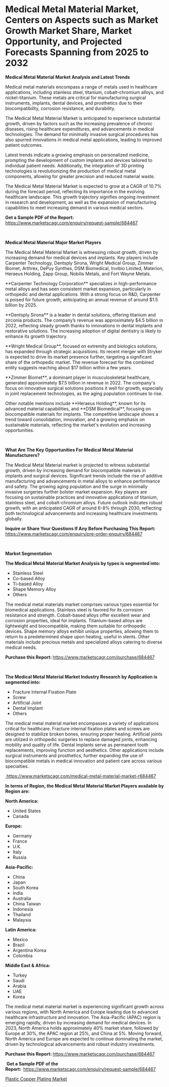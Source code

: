 <p><h1>Medical Metal Material Market, Centers on Aspects such as Market Growth Market Share, Market Opportunity, and Projected Forecasts Spanning from 2025 to 2032</h1></p><p><strong>Medical Metal Material Market Analysis and Latest Trends</strong></p>
<p><p>Medical metal materials encompass a range of metals used in healthcare applications, including stainless steel, titanium, cobalt-chromium alloys, and nickel-titanium. These metals are critical for manufacturing surgical instruments, implants, dental devices, and prosthetics due to their biocompatibility, corrosion resistance, and durability.</p><p>The Medical Metal Material Market is anticipated to experience substantial growth, driven by factors such as the increasing prevalence of chronic diseases, rising healthcare expenditures, and advancements in medical technologies. The demand for minimally invasive surgical procedures has also spurred innovations in medical metal applications, leading to improved patient outcomes.</p><p>Latest trends indicate a growing emphasis on personalized medicine, prompting the development of custom implants and devices tailored to individual patient needs. Additionally, the integration of 3D printing technologies is revolutionizing the production of medical metal components, allowing for greater precision and reduced material waste.</p><p>The Medical Metal Material Market is expected to grow at a CAGR of 10.7% during the forecast period, reflecting its importance in the evolving healthcare landscape. This growth trajectory signifies ongoing investment in research and development, as well as the expansion of manufacturing capabilities to meet increasing demand in various medical sectors.</p></p>
<p><strong>Get a Sample PDF of the Report:&nbsp;</strong> <a href="https://www.marketscagr.com/enquiry/request-sample/684467?utm_campaign=2528&utm_medium=2&utm_source=Github&utm_content=ia&utm_term=29032025&utm_id=medical-metal-material">https://www.marketscagr.com/enquiry/request-sample/684467</a></p>
<p>&nbsp;</p>
<p><strong>Medical Metal Material Major Market Players</strong></p>
<p><p>The Medical Metal Material Market is witnessing robust growth, driven by increasing demand for medical devices and implants. Key players include Carpenter Technology, Dentsply Sirona, Wright Medical Group, Zimmer Biomet, Arthrex, DePuy Synthes, DSM Biomedical, Invibio Limited, Materion, Heraeus Holding, Zapp Group, Nobilis Metals, and Fort Wayne Metals.</p><p>**Carpenter Technology Corporation** specializes in high-performance metal alloys and has seen consistent market expansion, particularly in orthopedic and dental applications. With a strong focus on R&D, Carpenter is poised for future growth, anticipating an annual revenue of around $1.5 billion by 2025.</p><p>**Dentsply Sirona** is a leader in dental solutions, offering titanium and zirconia products. The company’s revenue was approximately $4.5 billion in 2022, reflecting steady growth thanks to innovations in dental implants and restorative solutions. The increasing adoption of digital dentistry is likely to enhance its growth trajectory.</p><p>**Wright Medical Group**, focused on extremity and biologics solutions, has expanded through strategic acquisitions. Its recent merger with Stryker is expected to drive its market presence further, targeting a significant share of the orthopedic market. The revenue forecast for the combined entity suggests reaching about $17 billion within a few years.</p><p>**Zimmer Biomet**, a dominant player in musculoskeletal healthcare, generated approximately $7.5 billion in revenue in 2022. The company's focus on innovative surgical solutions positions it well for growth, especially in joint replacement technologies, as the aging population continues to rise.</p><p>Other notable mentions include **Heraeus Holding**, known for its advanced material capabilities, and **DSM Biomedical**, focusing on biocompatible materials for implants. The competitive landscape shows a trend toward consolidation, innovation, and a growing emphasis on sustainable materials, reflecting the market's evolution and increasing opportunities.</p></p>
<p>&nbsp;</p>
<p><strong>What Are The Key Opportunities For Medical Metal Material Manufacturers?</strong></p>
<p><p>The Medical Metal Material market is projected to witness substantial growth, driven by increasing demand for biocompatible materials in implants and surgical devices. Significant trends include the rise of additive manufacturing and advancements in metal alloys to enhance performance and safety. The growing aging population and the surge in minimally invasive surgeries further bolster market expansion. Key players are focusing on sustainable practices and innovative applications of titanium, stainless steel, and cobalt-chromium alloys. Future outlook indicates robust growth, with an anticipated CAGR of around 6-8% through 2030, reflecting both technological advancements and increasing healthcare investments globally.</p></p>
<p><strong>Inquire or Share Your Questions If Any Before Purchasing This Report:</strong> <a href="https://www.marketscagr.com/enquiry/pre-order-enquiry/684467?utm_campaign=2528&utm_medium=2&utm_source=Github&utm_content=ia&utm_term=29032025&utm_id=medical-metal-material">https://www.marketscagr.com/enquiry/pre-order-enquiry/684467</a></p>
<p>&nbsp;</p>
<p><strong>Market Segmentation</strong></p>
<p><strong>The Medical Metal Material Market Analysis by types is segmented into:</strong></p>
<p><ul><li>Stainless Steel</li><li>Co-based Alloy</li><li>Ti-based Alloy</li><li>Shape Memory Alloy</li><li>Others</li></ul></p>
<p><p>The medical metal materials market comprises various types essential for biomedical applications. Stainless steel is favored for its corrosion resistance and strength. Cobalt-based alloys offer excellent wear and corrosion properties, ideal for implants. Titanium-based alloys are lightweight and biocompatible, making them suitable for orthopedic devices. Shape memory alloys exhibit unique properties, allowing them to return to a predetermined shape upon heating, useful in stents. Other materials include precious metals and specialized alloys catering to diverse medical needs.</p></p>
<p><strong>Purchase this Report:&nbsp;</strong><a href="https://www.marketscagr.com/purchase/684467?utm_campaign=2528&utm_medium=2&utm_source=Github&utm_content=ia&utm_term=29032025&utm_id=medical-metal-material">https://www.marketscagr.com/purchase/684467</a></p>
<p>&nbsp;</p>
<p><strong>The Medical Metal Material Market Industry Research by Application is segmented into:</strong></p>
<p><ul><li>Fracture Internal Fixation Plate</li><li>Screw</li><li>Artificial Joint</li><li>Dental Implant</li><li>Others</li></ul></p>
<p><p>The medical metal material market encompasses a variety of applications critical for healthcare. Fracture internal fixation plates and screws are designed to stabilize broken bones, ensuring proper healing. Artificial joints are utilized in orthopedic surgeries to replace damaged joints, enhancing mobility and quality of life. Dental implants serve as permanent tooth replacements, improving function and aesthetics. Other applications include surgical instruments and prosthetics, further expanding the use of biocompatible metals in medical innovation and patient care across various specialties.</p></p>
<p><a href="https://www.marketscagr.com/medical-metal-material-market-r684467?utm_campaign=2528&utm_medium=2&utm_source=Github&utm_content=ia&utm_term=29032025&utm_id=medical-metal-material">&nbsp;https://www.marketscagr.com/medical-metal-material-market-r684467</a></p>
<p><strong>In terms of Region, the Medical Metal Material Market Players available by Region are:</strong></p>
<p>
    <p> <strong> North America: </strong>
        <ul>
            <li>United States</li>
            <li>Canada</li>
        </ul>
        </p> 
    <p> <strong> Europe: </strong>
        <ul>
            <li>Germany</li>
            <li>France</li>
            <li>U.K.</li>
            <li>Italy</li>
            <li>Russia</li>
        </ul>
        </p> 
    <p> <strong> Asia-Pacific: </strong>
        <ul>
            <li>China</li>
            <li>Japan</li>
            <li>South Korea</li>
            <li>India</li>
            <li>Australia</li>
            <li>China Taiwan</li>
            <li>Indonesia</li>
            <li>Thailand</li>
            <li>Malaysia</li>
        </ul>
        </p> 
    <p> <strong> Latin America: </strong>
        <ul>
            <li>Mexico</li>
            <li>Brazil</li>
            <li>Argentina Korea</li>
            <li>Colombia</li>
        </ul>
        </p> 
    <p> <strong> Middle East & Africa: </strong>
        <ul>
            <li>Turkey</li>
            <li>Saudi</li>
            <li>Arabia</li>
            <li>UAE</li>
            <li>Korea</li>
        </ul>
    </p>
    </p>
<p><p>The medical metal material market is experiencing significant growth across various regions, with North America and Europe leading due to advanced healthcare infrastructure and innovation. The Asia-Pacific (APAC) region is emerging rapidly, driven by increasing demand for medical devices. In 2023, North America holds approximately 40% market share, followed by Europe at 30%, the APAC region at 25%, and China at 5%. Moving forward, North America and Europe are expected to continue dominating the market, driven by technological advancements and robust industry investments.</p></p>
<p><strong>Purchase this Report: </strong><a href="https://www.marketscagr.com/purchase/684467?utm_campaign=2528&utm_medium=2&utm_source=Github&utm_content=ia&utm_term=29032025&utm_id=medical-metal-material">https://www.marketscagr.com/purchase/684467</a></p>
<p>&nbsp;<strong>Get a Sample PDF of the Report:&nbsp;&nbsp;</strong><a href="https://www.marketscagr.com/enquiry/request-sample/684467?utm_campaign=2528&utm_medium=2&utm_source=Github&utm_content=ia&utm_term=29032025&utm_id=medical-metal-material">https://www.marketscagr.com/enquiry/request-sample/684467</a></p>
<p><strong></strong></p>
<p><p><a href="https://github.com/maclarensidney/Market-Research-Report-List-1/blob/main/plastic-copper-plating-market.md?utm_campaign=2528&utm_medium=2&utm_source=Github&utm_content=ia&utm_term=29032025&utm_id=medical-metal-material">Plastic Copper Plating Market</a></p></p>